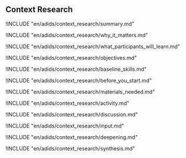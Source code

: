 
##  Context Research

<!-- ![](en/images/context_research.png "") -->

!INCLUDE "en/adids/context_research/summary.md"

<!-- Why The Topic Matters -->

!INCLUDE "en/adids/context_research/why_it_matters.md"

<!--  What Participants Will Learn -->

!INCLUDE "en/adids/context_research/what_participants_will_learn.md"

<!-- Objectives {.sidebar} -->

!INCLUDE "en/adids/context_research/objectives.md"

<!-- Baseline Skills -->

!INCLUDE "en/adids/context_research/baseline_skills.md"

<!-- Before you Start -->

!INCLUDE "en/adids/context_research/before_you_start.md"

<!-- Materials Needed [stub] -->

!INCLUDE "en/adids/context_research/materials_needed.md"

<!--Activity [stub] {.activity} -->

!INCLUDE "en/adids/context_research/activity.md"

<!--Discussion [stub] -->

!INCLUDE "en/adids/context_research/discussion.md"

<!-- Input -->

!INCLUDE "en/adids/context_research/input.md"

<!-- Deepening -->

!INCLUDE "en/adids/context_research/deepening.md"

<!--Synthesis [stub] {.synthesis} -->

!INCLUDE "en/adids/context_research/synthesis.md"
